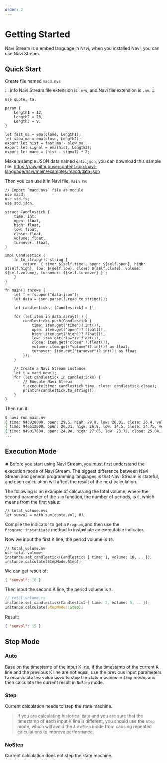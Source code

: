 ```yaml
---
order: 2
---
```


# Getting Started

Navi Stream is a embed language in Navi, when you installed Navi, you can use Navi Stream.

## Quick Start

Create file named `macd.nvs`

::: info
Navi Stream file extension is `.nvs`, and Navi file extension is `.nv`.
:::

```nvs
use quote, ta;

param {
    Length1 = 12,
    Length2 = 26,
    Length3 = 9,
}

let fast_ma = ema(close, Length1);
let slow_ma = ema(close, Length2);
export let hist = fast_ma - slow_ma;
export let signal = ema(hist, Length3);
export let macd = (hist - signal) * 2;
```

Make a sample JSON data named `data.json`, you can download this sample file: https://raw.githubusercontent.com/navi-language/navi/main/examples/macd/data.json

Then you can use it in Navi file, `main.nv`:

```nv, no_run
// Import `macd.nvs` file as module
use macd;
use std.fs;
use std.json;

struct Candlestick {
    time: int,
    open: float,
    high: float,
    low: float,
    close: float,
    volume: float,
    turnover: float,
}

impl Candlestick {
    fn to_string(): string {
        return `{ time: ${self.time}, open: ${self.open}, high: ${self.high}, low: ${self.low}, close: ${self.close}, volume: ${self.volume}, turnover: ${self.turnover} }`;
    }
}

fn main() throws {
    let f = fs.open("data.json");
    let data = json.parse(f.read_to_string());

    let candlesticks: [Candlestick] = [];

    for (let item in data.array()!) {
        candlesticks.push(Candlestick {
            time: item.get("time")?.int()!,
            open: item.get("open")?.float()!,
            high: item.get("high")?.float()!,
            low: item.get("low")?.float()!,
            close: item.get("close")?.float()!,
            volume: item.get("volume")?.int()! as float,
            turnover: item.get("turnover")?.int()! as float
        });
    }

    // Create a Navi Stream instance
    let t = macd.new();
    for (let candlestick in candlesticks) {
        // Execute Navi Stream
        t.execute(time: candlestick.time, close: candlestick.close);
        println(candlestick.to_string());
    }
}

```

Then run it:

```bash
$ navi run main.nv
{ time: 943920000, open: 29.5, high: 29.8, low: 26.01, close: 26.4, volume: 3040519, turnover: 8408718336 }
{ time: 946512000, open: 26.31, high: 26.9, low: 24.5, close: 24.75, volume: 736270, turnover: 1889136896 }
{ time: 949017600, open: 24.98, high: 27.85, low: 23.75, close: 25.04, volume: 1965104, turnover: 4966612480 }
...
```

## Execution Mode

🛎️ Before you start using Navi Stream, you must first understand the execution mode of Navi Stream. The biggest difference between Navi Stream and general programming languages is that Navi Stream is stateful, and each calculation will affect the result of the next calculation.

The following is an example of calculating the total volume, where the second parameter of the `sum` function, the number of periods, is `0`, which means from the first value:

```nvs
// total_volume.nvs
let sumvol = math.sum(quote.vol, 0);
```

Compile the indicator to get a `Program`, and then use the `Program::instantiate` method to instantiate an executable indicator.

Now we input the first K line, the period volume is `10`:

```nv, no_run
// total_volume.nv
use total_volume;
instance.set_candlestick(Candlestick { time: 1, volume: 10, .. });
instance.calculate(StepMode.Step);
```

We can get result of:

```json
{ "sumvol": 10 }
```

Then input the second K line, the period volume is `5`:

```rust
// total_volume.rs
instance.set_candlestick(Candlestick { time: 2, volume: 5, .. });
instance.calculate(StepMode::Step);
```

Result:

```json
{ "sumvol": 15 }
```

## Step Mode

### Auto

Base on the timestamp of the input K line, if the timestamp of the current K line and the previous K line are not equal, use the previous input parameters to recalculate the value used to step the state machine in `Step` mode, and then calculate the current result in `NoStep` mode.

### Step

Current calculation needs to step the state machine.

> If you are calculating historical data and you are sure that the timestamp of each input K line is different, you should use the `Step` mode, which will avoid the `AutoStep` mode from causing repeated calculations to improve performance.

### NoStep

Current calculation does not step the state machine.
